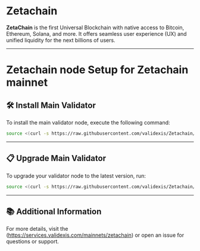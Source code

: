 # Zetachain

**ZetaChain** is the first Universal Blockchain with native access to Bitcoin, Ethereum, Solana, and more. It offers seamless user experience (UX) and unified liquidity for the next billions of users.

---

<div>
<h1 align="left" style="display: flex;">Zetachain node Setup for Zetachain mainnet</h1>
</div>

## 🛠️ Install Main Validator
To install the main validator node, execute the following command:

~~~bash
source <(curl -s https://raw.githubusercontent.com/validexis/Zetachain/main/installmain.sh)
~~~

---

## 📋 Upgrade Main Validator
To upgrade your validator node to the latest version, run:

~~~bash
source <(curl -s https://raw.githubusercontent.com/validexis/Zetachain/main/upgrademain.sh)
~~~

---

## 📚 Additional Information
For more details, visit the (https://services.validexis.com/mainnets/zetachain) or open an issue for questions or support.
